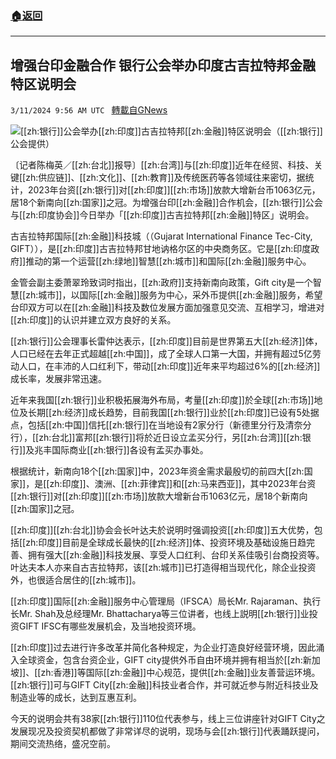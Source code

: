 ###  [:house:返回](README.md)
---


## 增强台印金融合作   银行公会举办印度古吉拉特邦金融特区说明会
`3/11/2024 9:56 AM UTC ` [轉載自GNews](https://gnews.org/articles/2384202)

![](https://img.ltn.com.tw/Upload/business/page/800/2024/03/11/4604303_1.jpg "")[[zh:银行]]公会举办[[zh:印度]]古吉拉特邦[[zh:金融]]特区说明会（[[zh:银行]]公会提供）

〔记者陈梅英／[[zh:台北]]报导〕[[zh:台湾]]与[[zh:印度]]近年在经贸、科技、关键[[zh:供应链]]、[[zh:文化]]、[[zh:教育]]及传统医药等各领域往来密切，据统计，2023年台资[[zh:银行]]对[[zh:印度]][[zh:市场]]放款大增新台币1063亿元，居18个新南向[[zh:国家]]之冠。为增强台印[[zh:金融]]合作机会，[[zh:银行]]公会与[[zh:印度协会]]今日举办「[[zh:印度]]古吉拉特邦[[zh:金融]]特区」说明会。

古吉拉特邦国际[[zh:金融]]科技城（（Gujarat International Finance Tec-City, GIFT）），是[[zh:印度]]古吉拉特邦甘地讷格尔区的中央商务区。它是[[zh:印度政府]]推动的第一个运营[[zh:绿地]]智慧[[zh:城市]]和国际[[zh:金融]]服务中心。

金管会副主委萧翠玲致词时指出，[[zh:政府]]支持新南向政策，Gift city是一个智慧[[zh:城市]]，以国际[[zh:金融]]服务为中心，采外币提供[[zh:金融]]服务，希望台印双方可以在[[zh:金融]]科技及数位发展方面加强意见交流、互相学习，增进对[[zh:印度]]的认识并建立双方良好的关系。

[[zh:银行]]公会理事长雷仲达表示，[[zh:印度]]目前是世界第五大[[zh:经济]]体，人口已经在去年正式超越[[zh:中国]]，成了全球人口第一大国，并拥有超过5亿劳动人口，在丰沛的人口红利下，带动[[zh:印度]]近年来平均超过6%的[[zh:经济]]成长率，发展非常迅速。

近年来我国[[zh:银行]]业积极拓展海外布局，考量[[zh:印度]]於全球[[zh:市场]]地位及长期[[zh:经济]]成长趋势，目前我国[[zh:银行]]业於[[zh:印度]]已设有5处据点，包括[[zh:中国]]信托[[zh:银行]]在当地设有2家分行（新德里分行及清奈分行），[[zh:台北]]富邦[[zh:银行]]将於近日设立孟买分行，另[[zh:台湾]][[zh:银行]]及兆丰国际商业[[zh:银行]]各设有孟买办事处。

根据统计，新南向18个[[zh:国家]]中，2023年资金需求最殷切的前四大[[zh:国家]]，是[[zh:印度]]、澳洲、[[zh:菲律宾]]和[[zh:马来西亚]]，其中2023年台资[[zh:银行]]对[[zh:印度]][[zh:市场]]放款大增新台币1063亿元，居18个新南向[[zh:国家]]之冠。

[[zh:印度]][[zh:台北]]协会会长叶达夫於说明时强调投资[[zh:印度]]五大优势，包括[[zh:印度]]目前是全球成长最快的[[zh:经济]]体、投资环境及基础设施日趋完善、拥有强大[[zh:金融]]科技发展、享受人口红利、台印关系佳吸引台商投资等。叶达夫本人亦来自古吉拉特邦，该[[zh:城市]]已打造得相当现代化，除企业投资外，也很适合居住的[[zh:城市]]。

[[zh:印度]]国际[[zh:金融]]服务中心管理局（IFSCA）局长Mr. Rajaraman、执行长Mr. Shah及总经理Mr. Bhattacharya等三位讲者，也线上説明[[zh:银行]]业投资GIFT IFSC有哪些发展机会，及当地投资环境。

[[zh:印度]]过去进行许多改革并简化各种规定，为企业打造良好经营环境，因此涌入全球资金，包含台资企业，GIFT city提供外币自由环境并拥有相当於[[zh:新加坡]]、[[zh:香港]]等国际[[zh:金融]]中心规范，提供[[zh:金融]]业友善营运环境。[[zh:银行]]可与GIFT City[[zh:金融]]科技业者合作，并可就近参与附近科技业及制造业等的成长，达到互惠互利。

今天的说明会共有38家[[zh:银行]]110位代表参与，线上三位讲座针对GIFT City之发展现况及投资契机都做了非常详尽的说明，现场与会[[zh:银行]]代表踊跃提问，期间交流热络，盛况空前。
